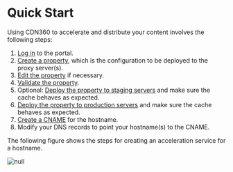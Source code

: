 # Quick Start

Using CDN360 to accelerate and distribute your content involves the following steps:

1. [Log in](<../Logging In/Logging In.htm>) to the portal.
2. [Create a property](<../Properties/managing_properties.htm>), which is the configuration to be deployed to the proxy server(s).
3. [Edit the property](<../Properties/Editing Properties.htm>) if necessary.
4. [Validate the property](<../Properties/Validating Properties.htm>).
5. Optional: [Deploy the property to staging servers](<../Properties/Deploying Your Property.htm>) and make sure the cache behaves as expected.
6. [Deploy the property to production servers](<../Properties/Deploying Your Property.htm>) and make sure the cache behaves as expected.
7. [Create a CNAME](<../CNAMEs/Managing CNAMEs.htm>) for the hostname.
8. Modify your DNS records to point your hostname(s) to the CNAME.

The following figure shows the steps for creating an acceleration service for a hostname.

![null](<../Resources/Images/flowchart.png>)

